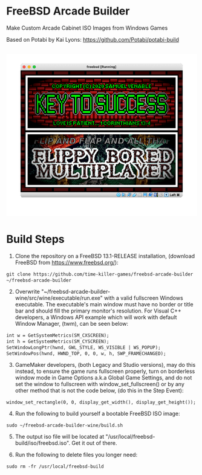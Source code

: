# FreeBSD Arcade Builder

Make Custom Arcade Cabinet ISO Images from Windows Games

Based on Potabi by Kai Lyons: https://github.com/Potabi/potabi-build

![slideshow.gif](https://github.com/time-killer-games/freebsd-arcade-builder/raw/main/slideshow.gif "slideshow")
---------------------------------------------------------------------

# Build Steps

1) Clone the repository on a FreeBSD 13.1-RELEASE installation, (download FreeBSD from https://www.freebsd.org/):

```
git clone https://github.com/time-killer-games/freebsd-arcade-builder ~/freebsd-arcade-builder
```

2) Overwrite "~/freebsd-arcade-builder-wine/src/wine/executable/run.exe" with a valid fullscreen Windows executable. The executable's main window must have no border or title bar and should fill the primary monitor's resolution. For Visual C++ developers, a Windows API example which will work with default Window Manager, (twm), can be seen below: 

```
int w = GetSystemMetrics(SM_CXSCREEN);
int h = GetSystemMetrics(SM_CYSCREEN);
SetWindowLongPtr(hwnd, GWL_STYLE, WS_VISIBLE | WS_POPUP);
SetWindowPos(hwnd, HWND_TOP, 0, 0, w, h, SWP_FRAMECHANGED);
```

3) GameMaker developers, (both Legacy and Studio versions), may do this instead, to ensure the game runs fullscreen properly, turn on borderless window mode in Game Options a.k.a Global Game Settings, and do not set the window to fullscreen with window_set_fullscreen() or by any other method that is not the code below, (do this in the Step Event):

```
window_set_rectangle(0, 0, display_get_width(), display_get_height());
```

4) Run the following to build yourself a bootable FreeBSD ISO image:

```
sudo ~/freebsd-arcade-builder-wine/build.sh
```

5) The output iso file will be located at "/usr/local/freebsd-build/iso/freebsd.iso". Get it out of there.

6) Run the following to delete files you longer need:

```
sudo rm -fr /usr/local/freebsd-build
```

